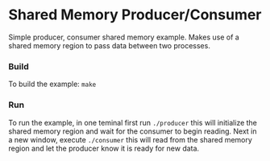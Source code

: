 # Shared Memory Producer/Consumer
Simple producer, consumer shared memory example. Makes use of a shared memory region to pass data between two processes.

### Build
To build the example:
`make`

### Run
To run the example, in one teminal first run `./producer` this will initialize the shared memory region and wait for the consumer to begin reading. Next in a new window, execute `./consumer` this will read from the shared memory region and let the producer know it is ready for new data.

